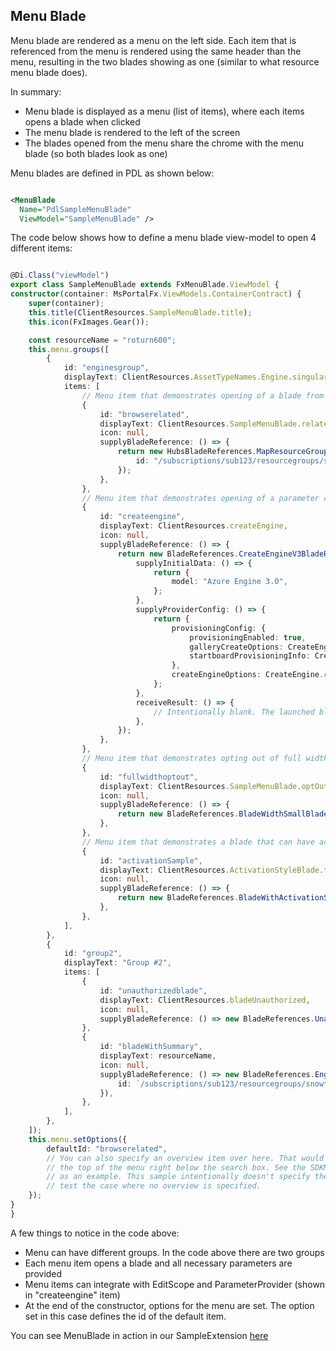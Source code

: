 <a name="menu-blade"></a>
## Menu Blade

Menu blade are rendered as a menu on the left side. Each item that is referenced from the menu is rendered using the same header than the menu, resulting in the two blades showing as one (similar to what resource menu blade does).

In summary:

* Menu blade is displayed as a menu (list of items), where each items opens a blade when clicked
* The menu blade is rendered to the left of the screen
* The blades opened from the menu share the chrome with the menu blade (so both blades look as one)

Menu blades are defined in PDL as shown below:

```xml

<MenuBlade
  Name="PdlSampleMenuBlade"
  ViewModel="SampleMenuBlade" />

```

The code below shows how to define a menu blade view-model to open 4 different items:

```typescript

@Di.Class("viewModel")
export class SampleMenuBlade extends FxMenuBlade.ViewModel {
constructor(container: MsPortalFx.ViewModels.ContainerContract) {
    super(container);
    this.title(ClientResources.SampleMenuBlade.title);
    this.icon(FxImages.Gear());

    const resourceName = "roturn600";
    this.menu.groups([
        {
            id: "enginesgroup",
            displayText: ClientResources.AssetTypeNames.Engine.singular,
            items: [
                // Menu item that demonstrates opening of a blade from a different extension
                {
                    id: "browserelated",
                    displayText: ClientResources.SampleMenuBlade.relatedResources,
                    icon: null,
                    supplyBladeReference: () => {
                        return new HubsBladeReferences.MapResourceGroupBladeReference({
                            id: "/subscriptions/sub123/resourcegroups/snowtraxpxz",
                        });
                    },
                },
                // Menu item that demonstrates opening of a parameter collector blade for a create scenario
                {
                    id: "createengine",
                    displayText: ClientResources.createEngine,
                    icon: null,
                    supplyBladeReference: () => {
                        return new BladeReferences.CreateEngineV3BladeReference({
                            supplyInitialData: () => {
                                return {
                                    model: "Azure Engine 3.0",
                                };
                            },
                            supplyProviderConfig: () => {
                                return {
                                    provisioningConfig: {
                                        provisioningEnabled: true,
                                        galleryCreateOptions: CreateEngine.galleryCreateOptions,
                                        startboardProvisioningInfo: CreateEngine.startboardProvisioningInfo,
                                    },
                                    createEngineOptions: CreateEngine.createEngineOptions,
                                };
                            },
                            receiveResult: () => {
                                // Intentionally blank. The launched blade is responsible for the create operation.
                            },
                        });
                    },
                },
                // Menu item that demonstrates opting out of full width.
                {
                    id: "fullwidthoptout",
                    displayText: ClientResources.SampleMenuBlade.optOut,
                    icon: null,
                    supplyBladeReference: () => {
                        return new BladeReferences.BladeWidthSmallBladeReference({ bladeTitle: ClientResources.SampleMenuBlade.optOut });
                    },
                },
                // Menu item that demonstrates a blade that can have activated width.
                {
                    id: "activationSample",
                    displayText: ClientResources.ActivationStyleBlade.title,
                    icon: null,
                    supplyBladeReference: () => {
                        return new BladeReferences.BladeWithActivationStyleReference();
                    },
                },
            ],
        },
        {
            id: "group2",
            displayText: "Group #2",
            items: [
                {
                    id: "unauthorizedblade",
                    displayText: ClientResources.bladeUnauthorized,
                    icon: null,
                    supplyBladeReference: () => new BladeReferences.UnauthorizedBladeReference(),
                },
                {
                    id: "bladeWithSummary",
                    displayText: resourceName,
                    icon: null,
                    supplyBladeReference: () => new BladeReferences.EngineBladeReference({
                        id: `/subscriptions/sub123/resourcegroups/snowtraxpxz/providers/Providers.Test/statefulIbizaEngines/${resourceName}`,
                    }),
                },
            ],
        },
    ]);
    this.menu.setOptions({
        defaultId: "browserelated",
        // You can also specify an overview item over here. That would show up right at
        // the top of the menu right below the search box. See the SDKMenuBladeViewModel.ts
        // as an example. This sample intentionally doesn't specify the overview item to
        // test the case where no overview is specified.
    });
}
}

```

A few things to notice in the code above:

* Menu can have different groups. In the code above there are two groups
* Each menu item opens a blade and all necessary parameters are provided
* Menu items can integrate with EditScope and ParameterProvider (shown in "createengine" item)
* At the end of the constructor, options for the menu are set. The option set in this case defines the id of the default item.

You can see MenuBlade in action in our SampleExtension [here](https://df.onecloud.azure-test.net/?SamplesExtension=true#blade/SamplesExtension/SampleMenuBlade/bladeWithSummary)